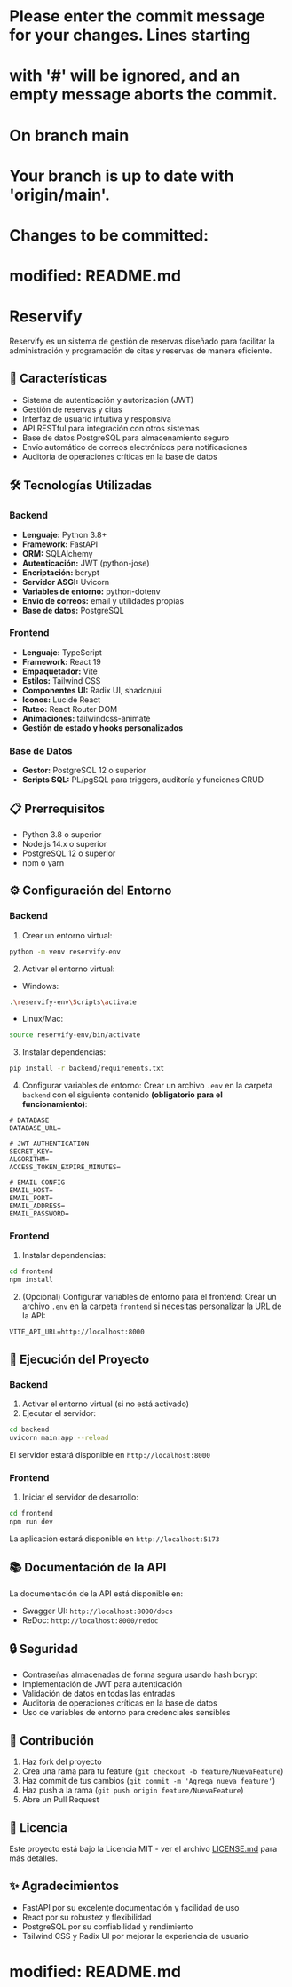 
# Please enter the commit message for your changes. Lines starting
# with '#' will be ignored, and an empty message aborts the commit.
#
# On branch main
# Your branch is up to date with 'origin/main'.
#
# Changes to be committed:
#	modified:   README.md
#
# Reservify

Reservify es un sistema de gestión de reservas diseñado para facilitar la administración y programación de citas y reservas de manera eficiente.

## 🚀 Características

- Sistema de autenticación y autorización (JWT)
- Gestión de reservas y citas
- Interfaz de usuario intuitiva y responsiva
- API RESTful para integración con otros sistemas
- Base de datos PostgreSQL para almacenamiento seguro
- Envío automático de correos electrónicos para notificaciones
- Auditoría de operaciones críticas en la base de datos

## 🛠️ Tecnologías Utilizadas

### Backend
- **Lenguaje:** Python 3.8+
- **Framework:** FastAPI
- **ORM:** SQLAlchemy
- **Autenticación:** JWT (python-jose)
- **Encriptación:** bcrypt
- **Servidor ASGI:** Uvicorn
- **Variables de entorno:** python-dotenv
- **Envío de correos:** email y utilidades propias
- **Base de datos:** PostgreSQL

### Frontend
- **Lenguaje:** TypeScript
- **Framework:** React 19
- **Empaquetador:** Vite
- **Estilos:** Tailwind CSS
- **Componentes UI:** Radix UI, shadcn/ui
- **Iconos:** Lucide React
- **Ruteo:** React Router DOM
- **Animaciones:** tailwindcss-animate
- **Gestión de estado y hooks personalizados**

### Base de Datos
- **Gestor:** PostgreSQL 12 o superior
- **Scripts SQL:** PL/pgSQL para triggers, auditoría y funciones CRUD

## 📋 Prerrequisitos

- Python 3.8 o superior
- Node.js 14.x o superior
- PostgreSQL 12 o superior
- npm o yarn

## ⚙️ Configuración del Entorno

### Backend

1. Crear un entorno virtual:
```bash
python -m venv reservify-env
```

2. Activar el entorno virtual:
- Windows:
```bash
.\reservify-env\Scripts\activate
```
- Linux/Mac:
```bash
source reservify-env/bin/activate
```

3. Instalar dependencias:
```bash
pip install -r backend/requirements.txt
```

4. Configurar variables de entorno:
Crear un archivo `.env` en la carpeta `backend` con el siguiente contenido **(obligatorio para el funcionamiento)**:

```env
# DATABASE
DATABASE_URL=

# JWT AUTHENTICATION
SECRET_KEY=
ALGORITHM=
ACCESS_TOKEN_EXPIRE_MINUTES=

# EMAIL CONFIG
EMAIL_HOST=
EMAIL_PORT=
EMAIL_ADDRESS=
EMAIL_PASSWORD=
```

### Frontend

1. Instalar dependencias:
```bash
cd frontend
npm install
```

2. (Opcional) Configurar variables de entorno para el frontend:
Crear un archivo `.env` en la carpeta `frontend` si necesitas personalizar la URL de la API:

```env
VITE_API_URL=http://localhost:8000
```

## 🚀 Ejecución del Proyecto

### Backend

1. Activar el entorno virtual (si no está activado)
2. Ejecutar el servidor:
```bash
cd backend
uvicorn main:app --reload
```

El servidor estará disponible en `http://localhost:8000`

### Frontend

1. Iniciar el servidor de desarrollo:
```bash
cd frontend
npm run dev
```

La aplicación estará disponible en `http://localhost:5173`

## 📚 Documentación de la API

La documentación de la API está disponible en:
- Swagger UI: `http://localhost:8000/docs`
- ReDoc: `http://localhost:8000/redoc`

## 🔒 Seguridad

- Contraseñas almacenadas de forma segura usando hash bcrypt
- Implementación de JWT para autenticación
- Validación de datos en todas las entradas
- Auditoría de operaciones críticas en la base de datos
- Uso de variables de entorno para credenciales sensibles

## 🤝 Contribución

1. Haz fork del proyecto
2. Crea una rama para tu feature (`git checkout -b feature/NuevaFeature`)
3. Haz commit de tus cambios (`git commit -m 'Agrega nueva feature'`)
4. Haz push a la rama (`git push origin feature/NuevaFeature`)
5. Abre un Pull Request

## 📝 Licencia

Este proyecto está bajo la Licencia MIT - ver el archivo [LICENSE.md](LICENSE.md) para más detalles.

## ✨ Agradecimientos

- FastAPI por su excelente documentación y facilidad de uso
- React por su robustez y flexibilidad
- PostgreSQL por su confiabilidad y rendimiento
- Tailwind CSS y Radix UI por mejorar la experiencia de usuario

#	modified:   README.md